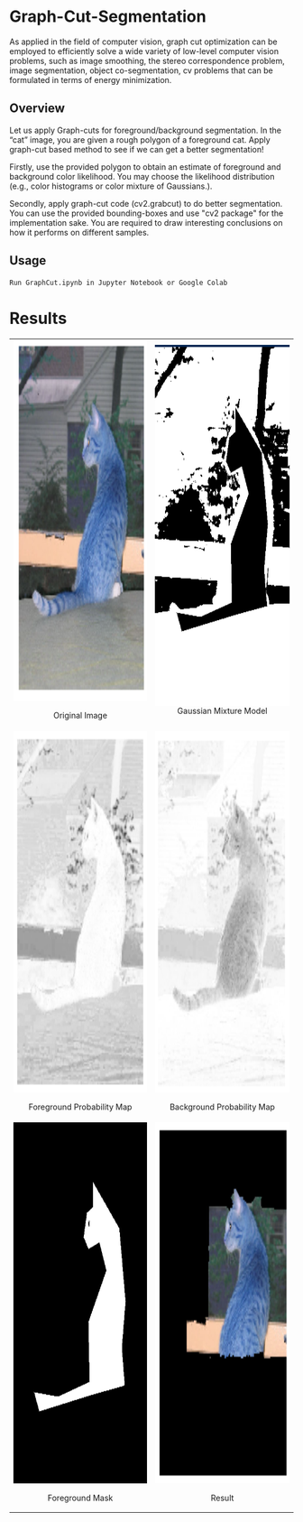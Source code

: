 # Graph-Cut-Segmentation
As applied in the field of computer vision, graph cut optimization can be employed to efficiently solve a wide variety of low-level computer vision problems, such as image smoothing, the stereo correspondence problem, image segmentation, object co-segmentation, cv problems that can be formulated in terms of energy minimization. 

## Overview

Let us apply Graph-cuts for foreground/background segmentation. In the “cat” image, you are given a rough polygon of a foreground cat. Apply graph-cut based method to see if we can get a better segmentation!

Firstly, use the provided polygon to obtain an estimate of foreground and background color likelihood. You may choose the likelihood distribution (e.g., color histograms or color mixture of Gaussians.).

Secondly, apply graph-cut code (cv2.grabcut) to do better segmentation. You can use the provided bounding-boxes and use "cv2 package" for the implementation sake. You are required to draw interesting conclusions on how it performs on different samples.

## Usage

```
Run GraphCut.ipynb in Jupyter Notebook or Google Colab
```

# Results

<table>
  <tr>
    <td> <img src="Results/og_img.png"  alt="1" width = 360px height = 640px ><p align='center'> Original Image </p></td>
    <td><img src="./Results/gauss.png" align="right" alt="4" width = 360px height = 640px> <p align="center"> Gaussian Mixture Model</p> </td>
    
   </tr> 
   <tr>
      <td><img src="Results/fg_p_map.png" alt="3" width = 360px height = 640px><p align="center">Foreground Probability Map</p></td>
      <td><img src="Results/bg_p_map.png" alt="2" width = 360px height = 640px> <p align="center">Background Probability Map</p></td>  
  </tr>
    <tr>
        <td><img src="Results/fg_mask.png" alt="3" width = 360px height = 640px><p align="center">Foreground Mask</p></td>
        <td><img src="Results/eg_r.png" alt="2" width = 360px height = 640px> <p align="center">Result</p></td>
    </tr>
</table>


<!-- ![image](Results/og_img.png) <br>
Original Image
<br>
![image](Results/bg_p_map.png) <br>
Background Probability Map
<br>
![image](Results/fg_p_map.png) <br>
Foreground Probability Map
<br>
![image](Results/gauss.png) <br>
Gaussian Mixture Model
<br>
![image](Results/fg_mask.png) <br>
Foreground Mask
<br>
![image](Results/eg_r.png) <br>
Result -->





